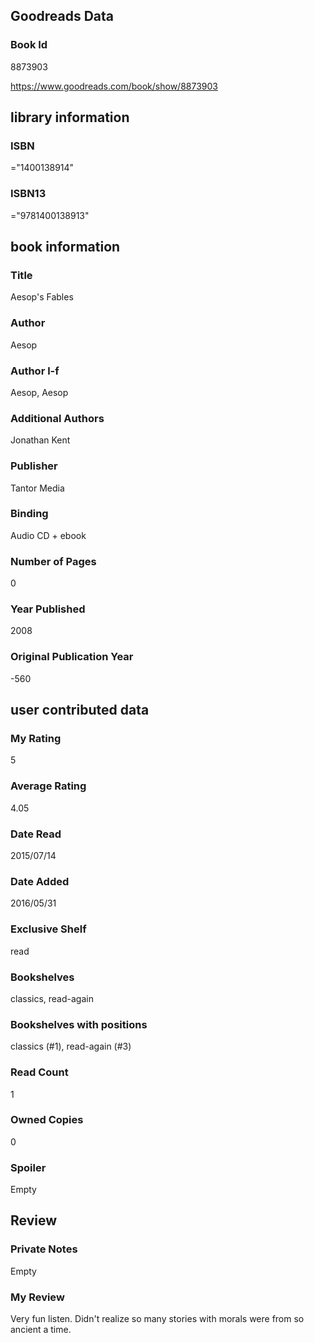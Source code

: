 <!-- This template shows how to bulk convert all columns of data into one markdown file -->
<!-- caveat: substitution key matches column headers from default export. You will get a KeyError if there's a mismatch -->

## Goodreads Data

### Book Id 

8873903

https://www.goodreads.com/book/show/8873903

## library information

### ISBN 
="1400138914"

### ISBN13 
="9781400138913"

## book information

### Title
Aesop's Fables

### Author 
Aesop

### Author l-f 
Aesop, Aesop

### Additional Authors
Jonathan Kent

### Publisher 
Tantor Media

### Binding
Audio CD + ebook

### Number of Pages
0

### Year Published
2008

### Original Publication Year 
-560

## user contributed data

### My Rating
5

### Average Rating
4.05

### Date Read
2015/07/14

### Date Added
2016/05/31

### Exclusive Shelf
read

### Bookshelves
classics, read-again

### Bookshelves with positions
classics (#1), read-again (#3)

### Read Count
1

### Owned Copies
0

### Spoiler 
Empty

## Review

### Private Notes
Empty

### My Review
Very fun listen. Didn't realize so many stories with morals were from so ancient a time.